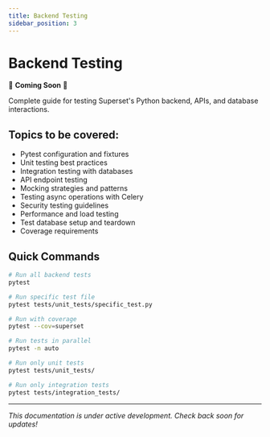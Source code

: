 ```yaml
---
title: Backend Testing
sidebar_position: 3
---
```


<!--
Licensed to the Apache Software Foundation (ASF) under one
or more contributor license agreements.  See the NOTICE file
distributed with this work for additional information
regarding copyright ownership.  The ASF licenses this file
to you under the Apache License, Version 2.0 (the
"License"); you may not use this file except in compliance
with the License.  You may obtain a copy of the License at

  http://www.apache.org/licenses/LICENSE-2.0

Unless required by applicable law or agreed to in writing,
software distributed under the License is distributed on an
"AS IS" BASIS, WITHOUT WARRANTIES OR CONDITIONS OF ANY
KIND, either express or implied.  See the License for the
specific language governing permissions and limitations
under the License.
-->

# Backend Testing

🚧 **Coming Soon** 🚧

Complete guide for testing Superset's Python backend, APIs, and database interactions.

## Topics to be covered:

- Pytest configuration and fixtures
- Unit testing best practices
- Integration testing with databases
- API endpoint testing
- Mocking strategies and patterns
- Testing async operations with Celery
- Security testing guidelines
- Performance and load testing
- Test database setup and teardown
- Coverage requirements

## Quick Commands

```bash
# Run all backend tests
pytest

# Run specific test file
pytest tests/unit_tests/specific_test.py

# Run with coverage
pytest --cov=superset

# Run tests in parallel
pytest -n auto

# Run only unit tests
pytest tests/unit_tests/

# Run only integration tests
pytest tests/integration_tests/
```

---

*This documentation is under active development. Check back soon for updates!*
